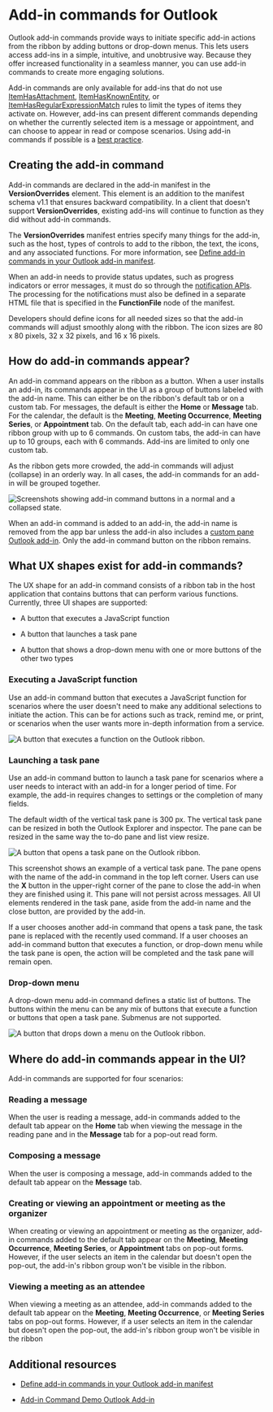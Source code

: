 
# Add-in commands for Outlook


Outlook add-in commands provide ways to initiate specific add-in actions from the ribbon by adding buttons or drop-down menus. This lets users access add-ins in a simple, intuitive, and unobtrusive way. Because they offer increased functionality in a seamless manner, you can use add-in commands to create more engaging solutions.

Add-in commands are only available for add-ins that do not use [ItemHasAttachment](https://msdn.microsoft.com/en-us/library/fp123567.aspx%28Office.15%29.aspx), [ItemHasKnownEntity](https://msdn.microsoft.com/en-us/library/fp161166.aspx%28Office.15%29.aspx), or [ItemHasRegularExpressionMatch](https://msdn.microsoft.com/en-us/library/fp142215.aspx%28Office.15%29.aspx) rules to limit the types of items they activate on. However, add-ins can present different commands depending on whether the currently selected item is a message or appointment, and can choose to appear in read or compose scenarios. Using add-in commands if possible is a [best practice](../../docs/design/add-in-development-best-practices.md).


## Creating the add-in command

Add-in commands are declared in the add-in manifest in the  **VersionOverrides** element. This element is an addition to the manifest schema v1.1 that ensures backward compatibility. In a client that doesn't support **VersionOverrides**, existing add-ins will continue to function as they did without add-in commands.

The  **VersionOverrides** manifest entries specify many things for the add-in, such as the host, types of controls to add to the ribbon, the text, the icons, and any associated functions. For more information, see [Define add-in commands in your Outlook add-in manifest](../outlook/manifests/define-add-in-commands.md). 

When an add-in needs to provide status updates, such as progress indicators or error messages, it must do so through the [notification APIs](http://dev.outlook.com/reference/add-ins/NotificationMessages.html). The processing for the notifications must also be defined in a separate HTML file that is specified in the  **FunctionFile** node of the manifest.

Developers should define icons for all needed sizes so that the add-in commands will adjust smoothly along with the ribbon. The icon sizes are 80 x 80 pixels, 32 x 32 pixels, and 16 x 16 pixels.


## How do add-in commands appear?

An add-in command appears on the ribbon as a button. When a user installs an add-in, its commands appear in the UI as a group of buttons labeled with the add-in name. This can either be on the ribbon's default tab or on a custom tab. For messages, the default is either the  **Home** or **Message** tab. For the calendar, the default is the **Meeting**,  **Meeting Occurrence**,  **Meeting Series**, or  **Appointment** tab. On the default tab, each add-in can have one ribbon group with up to 6 commands. On custom tabs, the add-in can have up to 10 groups, each with 6 commands. Add-ins are limited to only one custom tab.

As the ribbon gets more crowded, the add-in commands will adjust (collapse) in an orderly way. In all cases, the add-in commands for an add-in will be grouped together.


![Screenshots showing add-in command buttons in a normal and a collapsed state.](../../images/6fcb64d8-9598-41d1-8944-f6d1f6d2edb6.png)

When an add-in command is added to an add-in, the add-in name is removed from the app bar unless the add-in also includes a [custom pane Outlook add-in](../outlook/custom-pane-outlook-add-ins.md). Only the add-in command button on the ribbon remains.


## What UX shapes exist for add-in commands?

The UX shape for an add-in command consists of a ribbon tab in the host application that contains buttons that can perform various functions. Currently, three UI shapes are supported:


- A button that executes a JavaScript function
    
- A button that launches a task pane
    
- A button that shows a drop-down menu with one or more buttons of the other two types
    

### Executing a JavaScript function

Use an add-in command button that executes a JavaScript function for scenarios where the user doesn't need to make any additional selections to initiate the action. This can be for actions such as track, remind me, or print, or scenarios when the user wants more in-depth information from a service. 


![A button that executes a function on the Outlook ribbon.](../../images/23ab1de3-3ec4-41a5-ba5b-30b11d464e0c.png)


### Launching a task pane

Use an add-in command button to launch a task pane for scenarios where a user needs to interact with an add-in for a longer period of time. For example, the add-in requires changes to settings or the completion of many fields. 

The default width of the vertical task pane is 300 px. The vertical task pane can be resized in both the Outlook Explorer and inspector. The pane can be resized in the same way the to-do pane and list view resize.


![A button that opens a task pane on the Outlook ribbon.](../../images/c8e03da8-9f71-4f9b-813f-1cdea43d433c.png)

This screenshot shows an example of a vertical task pane. The pane opens with the name of the add-in command in the top left corner. Users can use the **X** button in the upper-right corner of the pane to close the add-in when they are finished using it. This pane will not persist across messages. All UI elements rendered in the task pane, aside from the add-in name and the close button, are provided by the add-in.

If a user chooses another add-in command that opens a task pane, the task pane is replaced with the recently used command. If a user chooses an add-in command button that executes a function, or drop-down menu while the task pane is open, the action will be completed and the task pane will remain open.


### Drop-down menu

A drop-down menu add-in command defines a static list of buttons. The buttons within the menu can be any mix of buttons that execute a function or buttons that open a task pane. Submenus are not supported.


![A button that drops down a menu on the Outlook ribbon.](../../images/3eff90d6-7822-4fdb-9153-68f754c0c746.png)


## Where do add-in commands appear in the UI?

Add-in commands are supported for four scenarios:


### Reading a message

When the user is reading a message, add-in commands added to the default tab appear on the  **Home** tab when viewing the message in the reading pane and in the **Message** tab for a pop-out read form.


### Composing a message

When the user is composing a message, add-in commands added to the default tab appear on the  **Message** tab.


### Creating or viewing an appointment or meeting as the organizer

When creating or viewing an appointment or meeting as the organizer, add-in commands added to the default tab appear on the  **Meeting**,  **Meeting Occurrence**,  **Meeting Series**, or  **Appointment** tabs on pop-out forms. However, if the user selects an item in the calendar but doesn't open the pop-out, the add-in's ribbon group won't be visible in the ribbon.


### Viewing a meeting as an attendee

When viewing a meeting as an attendee, add-in commands added to the default tab appear on the  **Meeting**,  **Meeting Occurrence**, or  **Meeting Series** tabs on pop-out forms. However, if a user selects an item in the calendar but doesn't open the pop-out, the add-in's ribbon group won't be visible in the ribbon


## Additional resources

- [Define add-in commands in your Outlook add-in manifest](../outlook/manifests/define-add-in-commands.md)
    
- [Add-in Command Demo Outlook Add-in](https://github.com/jasonjoh/command-demo.aspx)
    

